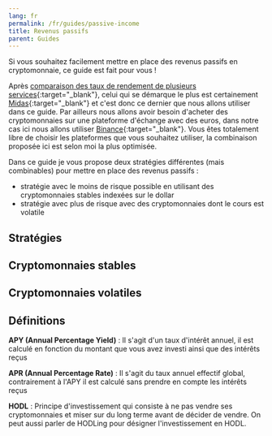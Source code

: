```yaml
---
lang: fr
permalink: /fr/guides/passive-income
title: Revenus passifs
parent: Guides
---
```


Si vous souhaitez facilement mettre en place des revenus passifs en cryptomonnaie, ce guide est fait pour vous !

Après [comparaison des taux de rendement de plusieurs services](/fr/services/#pourcentages-annuels-de-rendement){:target="_blank"}, celui qui se démarque le plus est certainement [Midas](/fr/services/midas){:target="_blank"} et c'est donc ce dernier que nous allons utiliser dans ce guide. Par ailleurs nous allons avoir besoin d'acheter des cryptomonnaies sur une plateforme d'échange avec des euros, dans notre cas ici nous allons utiliser [Binance](/fr/services/binance){:target="_blank"}. Vous êtes totalement libre de choisir les plateformes que vous souhaitez utiliser, la combinaison proposée ici est selon moi la plus optimisée.

Dans ce guide je vous propose deux stratégies différentes (mais combinables) pour mettre en place des revenus passifs :
- stratégie avec le moins de risque possible en utilisant des cryptomonnaies stables indexées sur le dollar
- stratégie avec plus de risque avec des cryptomonnaies dont le cours est volatile


## Stratégies

## Cryptomonnaies stables


## Cryptomonnaies volatiles


## Définitions

**APY (Annual Percentage Yield)** : Il s'agit d'un taux d'intérêt annuel, il est calculé en fonction du montant que vous avez investi ainsi que des intérêts reçus

**APR (Annual Percentage Rate)** : Il s'agit du taux annuel effectif global, contrairement à l'APY il est calculé sans prendre en compte les intérêts reçus

**HODL** : Principe d'investissement qui consiste à ne pas vendre ses cryptomonnaies et miser sur du long terme avant de décider de vendre. On peut aussi parler de HODLing pour désigner l'investissement en HODL.
